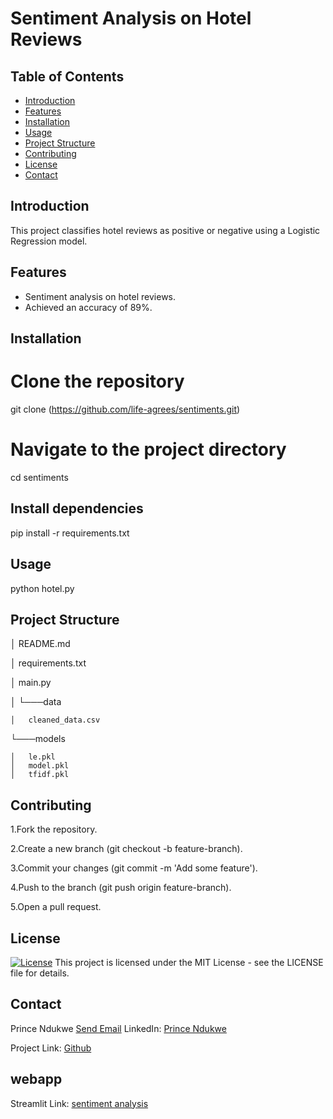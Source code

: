 # Sentiment Analysis on Hotel Reviews

## Table of Contents
- [Introduction](#introduction)
- [Features](#features)
- [Installation](#installation)
- [Usage](#usage)
- [Project Structure](#project-structure)
- [Contributing](#contributing)
- [License](#license)
- [Contact](#contact)

## Introduction
This project classifies hotel reviews as positive or negative using a Logistic Regression model.

## Features
- Sentiment analysis on hotel reviews.
- Achieved an accuracy of 89%.

## Installation

# Clone the repository
git clone (https://github.com/life-agrees/sentiments.git)

# Navigate to the project directory
cd sentiments

## Install dependencies
pip install -r requirements.txt

## Usage
python hotel.py

## Project Structure
<sentiments>
│   README.md
    
│   requirements.txt

│   main.py

│
└───data

    │   cleaned_data.csv
    
└───models

    │   le.pkl
    │   model.pkl
    │   tfidf.pkl
    
## Contributing

1.Fork the repository.

2.Create a new branch (git checkout -b feature-branch).

3.Commit your changes (git commit -m 'Add some feature').

4.Push to the branch (git push origin feature-branch).

5.Open a pull request.

 ## License
[![License](https://img.shields.io/badge/license-MIT-blue.svg)](LICENSE)
This project is licensed under the MIT License - see the LICENSE file for details.

 ## Contact

Prince Ndukwe [Send Email](mailto:pndukwe824@gmail.com)
 LinkedIn: [Prince Ndukwe](https://www.linkedin.com/in/prince-ndukwe-71248920a/)
 
Project Link: [Github](https://github.com/life-agrees/sentiments)
## webapp
Streamlit Link: [sentiment analysis](https://sentiments-analysis.streamlit.app/)
